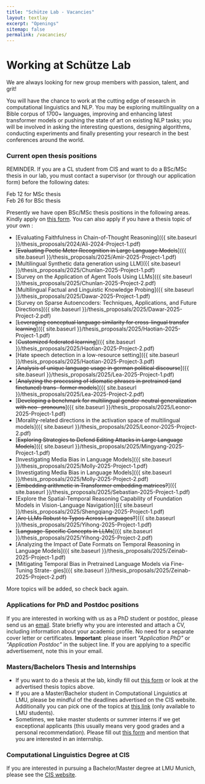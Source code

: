 ```yaml
---
title: "Schütze Lab - Vacancies"
layout: textlay
excerpt: "Openings"
sitemap: false
permalink: /vacancies/
---
```


# Working at Schütze Lab

We are always looking for new group members with passion, talent, and grit!

You will have the chance to work at the cutting edge of research in computational linguistics and NLP. You may be exploring multilinguality on a Bible corpus of 1700+ languages, improving and enhancing latest transformer models or pushing the state of art on existing NLP tasks; you will be involved in asking the interesting questions, designing algorithms, conducting experiments and finally presenting your research in the best conferences around the world. 

### Current open thesis positions

<!-- WICHTIGER HINWEIS FUER BSc/MSc AM CIS: Die Betreuung einer Abschlussarbeit wird nur in Betracht gezogen, wenn Sie sich mindestens zwei Wochen vor Beginn des einwoechigen Anmeldungszeitraums ueber dieses Portal beworben haben.   -->

REMINDER. If you are a CL student from CIS and want to do a BSc/MSc thesis in our lab, you must contact a supervisor (or through our application form) before the following dates:  
  
Feb 12 for MSc thesis  
Feb 26 for BSc thesis  

Presently we have open BSc/MSc thesis positions in the following areas. Kindly apply on [this form](https://tinyurl.com/y2otyv2b). You can also apply if you have a thesis topic of your own :

- [Evaluating Faithfulness in Chain-of-Thought Reasoning]({{ site.baseurl }}/thesis_proposals/2024/Ali-2024-Project-1.pdf)
- [~~Evaluating Poetic Meter Recognition in Large Language Models~~]({{ site.baseurl }}/thesis_proposals/2025/Amir-2025-Project-1.pdf)
- [Multilingual Synthetic data generation using LLM]({{ site.baseurl }}/thesis_proposals/2025/Chunlan-2025-Project-1.pdf)
- [Survey on the Application of Agent Tools Using LLMs]({{ site.baseurl }}/thesis_proposals/2025/Chunlan-2025-Project-2.pdf)
- [Multilingual Factual and Linguistic Knowledge Probing]({{ site.baseurl }}/thesis_proposals/2025/Dawar-2025-Project-1.pdf)
- [Survey on Sparse Autoencoders: Techniques, Applications, and Future Directions]({{ site.baseurl }}/thesis_proposals/2025/Dawar-2025-Project-2.pdf)
- [~~Leveraging conceptual language similarity for cross-lingual transfer learning~~]({{ site.baseurl }}/thesis_proposals/2025/Haotian-2025-Project-1.pdf)
- [~~Customized federated learning~~]({{ site.baseurl }}/thesis_proposals/2025/Haotian-2025-Project-2.pdf)
- [Hate speech detection in a low-resource setting]({{ site.baseurl }}/thesis_proposals/2025/Haotian-2025-Project-3.pdf)
- [~~Analysis of unique language usage in german political discourse~~]({{ site.baseurl }}/thesis_proposals/2025/Lea-2025-Project-1.pdf)
- [~~Analyzing the processing of idiomatic phrases in pretrained (and finetuned) trans- former models~~]({{ site.baseurl }}/thesis_proposals/2025/Lea-2025-Project-2.pdf)
- [~~Developing a benchmark for multilingual gender-neutral generalization with neo- pronouns~~]({{ site.baseurl }}/thesis_proposals/2025/Leonor-2025-Project-1.pdf)
- [Morality-related directions in the activation space of multilingual models]({{ site.baseurl }}/thesis_proposals/2025/Leonor-2025-Project-2.pdf)
- [~~Exploring Strategies to Defend Editing Attacks in Large Language Models~~]({{ site.baseurl }}/thesis_proposals/2025/Mingyang-2025-Project-1.pdf)
- [Investigating Media Bias in Language Models]({{ site.baseurl }}/thesis_proposals/2025/Molly-2025-Project-1.pdf)
- [Investigating Media Bias in Language Models]({{ site.baseurl }}/thesis_proposals/2025/Molly-2025-Project-2.pdf)
- [~~Embedding arithmetic in Transformer embedding matrices?~~]({{ site.baseurl }}/thesis_proposals/2025/Sebastian-2025-Project-1.pdf)
- [Explore the Spatial-Temporal Reasoning Capability of Foundation Models in Vision-Language Navigation]({{ site.baseurl }}/thesis_proposals/2025/Shengqiang-2025-Project-1.pdf)
- [~~Are LLMs Robust to Typos Across Languages?~~]({{ site.baseurl }}/thesis_proposals/2025/Yihong-2025-Project-1.pdf)
- [~~Language-Specific Concepts in LLMs~~]({{ site.baseurl }}/thesis_proposals/2025/Yihong-2025-Project-2.pdf)
- [Analyzing the Impact of Date Formats on Temporal Reasoning in Language Models]({{ site.baseurl }}/thesis_proposals/2025/Zeinab-2025-Project-1.pdf)
- [Mitigating Temporal Bias in Pretrained Language Models via Fine-Tuning Strate- gies]({{ site.baseurl }}/thesis_proposals/2025/Zeinab-2025-Project-2.pdf)



<!-- - [~~Language Identification Challenges and Solutions~~]({{ site.baseurl }}/thesis_proposals/2024/Amir-2024-Project-1.pdf)
- [~~GlotSparse: Creating Corpora in Under-Resourced Languages~~]({{ site.baseurl }}/thesis_proposals/2024/Amir-2024-Project-2.pdf)
- [~~Privacy-preserving federated learning~~]({{ site.baseurl }}/thesis_proposals/2024/Axel-Haotian-2024-Project-1.pdf)
- [~~Hate speech detection data generation for a low-resource language~~]({{ site.baseurl }}/thesis_proposals/2024/Axel-Haotian-2024-Project-2.pdf)
- [~~Organize and Index Language Model Knowledge~~]({{ site.baseurl }}/thesis_proposals/2024/Ayyoob-2024-Project-1.pdf)
- [~~Multilinguality of large-scale language models~~]({{ site.baseurl }}/thesis_proposals/2024/Chunlan-2024-Project-1.pdf)
- [~~Deep Dive into Multilinguality Analysis and Evaluation of Open-Source Large Language Models through Neural Representations~~]({{ site.baseurl }}/thesis_proposals/2024/Ercong-2024-Project-1.pdf)
- [~~Reinforcement Learning from Human Feedback in Story Generation~~]({{ site.baseurl }}/thesis_proposals/2024/Latif-2024-Project-1.pdf)
- [~~Low resource language identification~~]({{ site.baseurl }}/thesis_proposals/2024/Molly-2024-Project-1.pdf)
- [~~Investigating the Impact of Knowledge Editing on Large Language Models~~]({{ site.baseurl }}/thesis_proposals/2024/Mingyang-2024-Project-1.pdf)
- [In-Context Learning for Natural Language Generation]({{ site.baseurl }}/thesis_proposals/2024/Peiqin-2024-Project-1.pdf)
- [~~Normalization of Orthographic and Script Variances with the Help of Parallel Corpus~~]({{ site.baseurl }}/thesis_proposals/2024/Renhao-2024-Project-1.pdf)
- [~~Enhancing Lexical Similarity Calculation through Grapheme-to-Phoneme Conversion~~]({{ site.baseurl }}/thesis_proposals/2024/Renhao-2024-Project-2.pdf)
- [~~Using Aligned Word Embedding Spaces for Orthography and Script Normalization~~]({{ site.baseurl }}/thesis_proposals/2024/Renhao-2024-Project-3.pdf)
- [Exploring Spatial Reasoning Abilities of Large Language Models]({{ site.baseurl }}/thesis_proposals/2024/Shengqiang-2024-Project-1.pdf)
- [~~How Multilingual are Existing Multilingual Benchmark Datasets? A Systematic Investigation~~]({{ site.baseurl }}/thesis_proposals/2024/Yihong-2024-Project-1.pdf)
- [~~Prioritized Training on Worth-Learning Samples with Your Pretrained Model~~]({{ site.baseurl }}/thesis_proposals/2024/Yihong-2024-Project-2.pdf)
- [~~Why Crosslingual Alignment Fails for Better Crosslingual Transfer~~]({{ site.baseurl }}/thesis_proposals/2024/Yihong-2024-Project-3.pdf)
- [~~End-to-End Autoregressive Pixel Models of Generation in Text Space~~]({{ site.baseurl }}/thesis_proposals/2024/Yihong-2024-Project-4.pdf)
- [~~Improve The Robustness of Language Model To Prompts~~]({{ site.baseurl }}/thesis_proposals/2024/Yongkang-2024-Project-1.pdf) -->

<!-- - [~~Task Label Aware Classification for Hate Speech and Harassment~~]({{ site.baseurl }}/thesis_proposals/Amir-2023-Project-1.pdf)
- [~~Investigate temporal shift in hate speech detection~~]({{ site.baseurl }}/thesis_proposals/Antonis-2023-Project-1.pdf)
- [Create SuperMBERT]({{ site.baseurl }}/thesis_proposals/Ayyoob-2023-Project-1.pdf)
- [Improve low-resource language performance using intermediate language fine-tuning]({{ site.baseurl }}/thesis_proposals/Chunlan-2023-Project-1.pdf)
- [~~Extend the cross-lingual retrieval-augmented prompting method to new tasks and settings~~]({{ site.baseurl }}/thesis_proposals/Ercong-2023-Project-1.pdf)
- [~~Explore bilingual adapters for cross-lingual transfer to low-resource languages~~]({{ site.baseurl }}/thesis_proposals/Haotian-2023-Project-1.pdf)
- [Investigating incidental vocabulary acquisition capabilities of pretrained language models]({{ site.baseurl }}/thesis_proposals/Kerem-2023-Project-1.pdf)
- [~~Gender Bias Detection in Pretraining Data and Language Models~~]({{ site.baseurl }}/thesis_proposals/Latif-2023-Project-1.pdf)
- [~~Few-shot Robustness Benchmark and Evaluation~~]({{ site.baseurl }}/thesis_proposals/Latif-2023-Project-2.pdf)
- [~~Reinforcement Learning from Human Feedback in Story Generation~~]({{ site.baseurl }}/thesis_proposals/Latif-2023-Project-3.pdf)
- [~~Language Clustering with Multilingual Language Models~~]({{ site.baseurl }}/thesis_proposals/Peiqin-2023-Project-1.pdf)
- [~~Exploring Event Extraction as Set Prediction with Non-autoregressive Transformer~~]({{ site.baseurl }}/thesis_proposals/Shengqiang-2023-Project-1.pdf)
- [~~Exploring Non-English Gender Bias in NLP Models~~]({{ site.baseurl }}/thesis_proposals/Victor-2023-Project-1.pdf)
- [~~Adapt multilingual PLMs to new languages? Scripts can matter~~]({{ site.baseurl }}/thesis_proposals/Yihong-2023-Project-1.pdf)
- [~~Deep Case: data and probing~~]({{ site.baseurl }}/thesis_proposals/Yihong-2023-Project-2.pdf)
- [~~Towards A Unified Multi-Domain Framework for Dialogue Generation~~]({{ site.baseurl }}/thesis_proposals/Yongkang-2023-Project-1.pdf) -->

<!-- - [~~Analyzing the reasoning and self explaining capabilities of pretrained language models using prompts~~]({{ site.baseurl }}/thesis_proposals/2022_kerem_1.pdf)
- [~~Synergize the cross-lingual similarities to come up with a better language representation~~]({{ site.baseurl }}/thesis_proposals/2022_ayyoob_2.pdf)
- [~~Zero-shot on Low-Resource Languages by Cross-Lingual Retrieval~~]({{ site.baseurl }}/thesis_proposals/sheng_topic_1.pdf)
- [~~Few-shot Relation Extraction with Prompts~~]({{ site.baseurl }}/thesis_proposals/2022_latif_2.pdf)
- [~~Language Modeling using an ensemble of Transformers~~]({{ site.baseurl }}/thesis_proposals/haris_lm_ensemble.pdf)
- [~~Unsupervised Induction of Construction Grammars~~]({{ site.baseurl }}/thesis_proposals/2022_leonie_2.pdf)
- [~~Methods to collect neutral examples to pair with hate speech data~~]({{ site.baseurl }}/thesis_proposals/2022_antonis_1.pdf)
- [~~Temporal Shift in hate speech data~~]({{ site.baseurl }}/thesis_proposals/2022_antonis_2.pdf)
- [~~On Zero-shot and Few-shot transfer for different scripts for NER~~]({{ site.baseurl }}/thesis_proposals/2022_silvia_2.pdf)
- [~~Transliteration corpora for low-resource scripts~~]({{ site.baseurl }}/thesis_proposals/2022_silvia_1.pdf)
- [~~Short Story Generation~~]({{ site.baseurl }}/thesis_proposals/2022_latif_1.pdf)
- [~~Creation of a Multilingual Gold Standard for Case Marker Extraction~~]({{ site.baseurl }}/thesis_proposals/2022_leonie_thesis.pdf)
- [~~Analysis of neural models for word alignment~~]({{ site.baseurl }}/thesis_proposals/peiqin_topic_1.pdf)
- [~~Monolingual alignment~~]({{ site.baseurl }}/thesis_proposals/peiqin_topic_2.pdf)
- [~~Multilingual Gender Bias II~~]({{ site.baseurl }}/thesis_proposals/steinborn_topic_2.pdf)
- [~~Do Sequence Length Matters for Multimodal Inputs?~~]({{ site.baseurl }}/thesis_proposals/sheng_topic_2.pdf)
- [~~Multilingual Gender Bias I~~]({{ site.baseurl }}/thesis_proposals/steinborn_topic_1.pdf)
- [~~Massively Multilingual Transformers meet Massively Multilingual Lexical Supervision~~]({{ site.baseurl }}/thesis_proposals/Glavas_WiSe21-22_Topic_2.pdf)
- [~~Analysis of Impact of Explicit Syntax in Language Learning and Understanding~~]({{ site.baseurl }}/thesis_proposals/Glavas_WiSe21-22_Topic_3.pdf) 
- ~~Development of a dataset for "Chatbots for ML Model Generation"~~
- [~~On the convergence of mapping approaches for Bilingual Word Embeddings~~]({{ site.baseurl }}/thesis_proposals/silvia_thesis_proposal.pdf)
- [~~Creating a Benchmark for Investigating Robustness of Pre-Trained Language Models~~]({{ site.baseurl }}/thesis_proposals/kerem_thesis_proposal.pdf)
- [~~Using Hopfield Layers for Natural Language Processing~~]({{ site.baseurl }}/thesis_proposals/leonie_thesis_proposal.pdf)
- [~~Natural Language Generation (NLG) using Normalizing Flows~~]({{ site.baseurl }}/thesis_proposals/haris_thesis_proposal_2.pdf)
- [~~Multilingual Machine Translation using Normalizing flows~~]({{ site.baseurl }}/thesis_proposals/haris_thesis_proposal_1.pdf)
- [~~Pre-training Multilingual Document Encoders~~]({{ site.baseurl }}/thesis_proposals/Glavas_WiSe21-22_Topic_1.pdf) -->
   
More topics will be added, so check back again.
<!-- It might be interesting to look at some past job advertisements. While the projects keep changing, the themes are still roughly the same. You can download them [here]({{ site.baseurl }}/downloads/PD.pdf), [here]({{ site.baseurl }}/downloads/PHD1.pdf), or [here]({{ site.baseurl }}/downloads/PHD2.pdf). -->

### Applications for PhD and Postdoc positions
If you are interested in working with us as a PhD student or postdoc, please send us an [email](mailto:jobs@cis.lmu.de). State briefly why you are interested and attach a CV, including information about your academic profile. No need for a separate cover letter or certificates. **Important**: please insert _"Application PhD"_ or _"Application Postdoc"_ in the subject line. If you are applying to a specific advertisement, note this in your email.


### Masters/Bachelors Thesis and Internships
- If you want to do a thesis at the lab, kindly fill out [this form](https://tinyurl.com/y2otyv2b) or look at the advertised thesis topics above.  
- If you are a Master/Bachelor student in Computational Linguistics at LMU, please be mindful of the deadlines advertised on the CIS website. Additionally you can pick one of the topics at [this link](http://abschlussarbeiten.cis.uni-muenchen.de/) (only available to LMU students).
- Sometimes, we take master students or summer interns if we get exceptional applicants (this usually means very good grades and a personal recommendation). Please fill out [this form](https://tinyurl.com/y2otyv2b) and mention that you are interested in an internship.

### Computational Linguistics Degree at CIS
If you are interested in pursuing a Bachelor/Master degree at LMU Munich, please see the [CIS website](https://www.cis.uni-muenchen.de/).  

<!-- <figure>
<img src="{{ site.url }}{{ site.baseurl }}/images/picpic/Gallery/DSC_0696.jpg" width="95%">
</figure> -->
